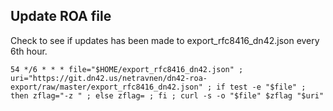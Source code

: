 ## Update ROA file

Check to see if updates has been made to export_rfc8416_dn42.json every 6th hour.

```
54 */6 * * * file="$HOME/export_rfc8416_dn42.json" ; uri="https://git.dn42.us/netravnen/dn42-roa-export/raw/master/export_rfc8416_dn42.json" ; if test -e "$file" ; then zflag="-z " ; else zflag= ; fi ; curl -s -o "$file" $zflag "$uri"
```
